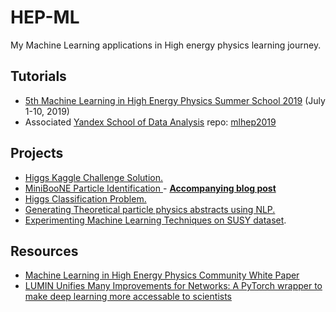 # HEP-ML
My Machine Learning applications in High energy physics learning journey. 



## Tutorials
- [5th Machine Learning in High Energy Physics Summer School 2019](https://indico.cern.ch/event/768915/) (July 1-10, 2019)
- Associated [Yandex School of Data Analysis](https://github.com/yandexdataschool) repo: [mlhep2019](https://github.com/yandexdataschool/mlhep2019)

## Projects 
- [Higgs Kaggle Challenge Solution.](https://github.com/MohamedElashri/HEP-ML/blob/master/projects/Higgs%20challenge%20School/Higgs_Boson_Challange.ipynb)
- [MiniBooNE Particle Identification ](https://github.com/MohamedElashri/HEP-ML/blob/master/projects/MicroBooNE%20Particle%20Identification/MicroBooNE_Particle_Identification.ipynb) - [**Accompanying blog post**](https://melashri.xyz/blog/miniboone-particle-identification/)
- [Higgs Classification Problem.](https://github.com/MohamedElashri/HEP-ML/blob/master/projects/Higgs%20challenge/Higgs.ipynb)
- [Generating Theoretical particle physics abstracts using NLP.](https://github.com/MohamedElashri/HEP-ML/blob/master/Projects/NLP/NLP.ipynb)
- [Experimenting Machine Learning Techniques on SUSY dataset](https://github.com/MohamedElashri/SUSY).


## Resources
- [Machine Learning in High Energy Physics Community White Paper](https://arxiv.org/abs/1807.02876)
- [LUMIN Unifies Many Improvements for Networks: A PyTorch wrapper to make deep learning more accessable to scientists](https://pypi.org/project/lumin/)
